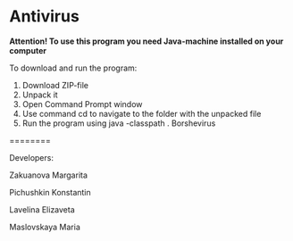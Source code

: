 Antivirus
=========
**Attention! To use this program you need Java-machine installed on your computer**

To download and run the program:

1.	Download ZIP-file
2.	Unpack it
3.	Open Command Prompt window
4.	Use command cd to navigate to the folder with the unpacked file
5.	Run the program using java -classpath . Borshevirus

========

Developers:

Zakuanova Margarita

Pichushkin Konstantin

Lavelina Elizaveta

Maslovskaya Maria
